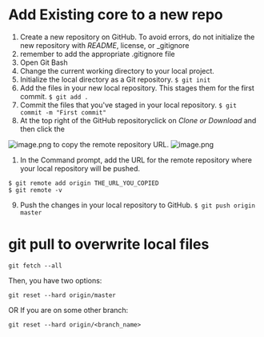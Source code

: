 Add Existing core to a new repo
===== 


1. Create a new repository on GitHub. To avoid errors, do not initialize the new repository with _README_, license, or _gitignore
1. remember to add the appropriate .gitignore file
1. Open Git Bash
1. Change the current working directory to your local project.
1. Initialize the local directory as a Git repository.
 `$ git init`
1. Add the files in your new local repository. This stages them for the first commit.
`$ git add .`
1. Commit the files that you've staged in your local repository.
`$ git commit -m "First commit"`
1. At the top right of the GitHub repositoryclick on _Clone or Download_ and then click the 

![image.png](/.attachments/image-23cd624e-4629-4188-b422-480b5d9b2661.png) to copy the remote repository URL.
![image.png](/.attachments/image-a0df0f85-ac0c-42f8-b380-561cc6685f49.png)
1. In the Command prompt, add the URL for the remote repository where your local repository will be pushed.
```
$ git remote add origin THE_URL_YOU_COPIED
$ git remote -v
```
9. Push the changes in your local repository to GitHub.
`$ git push origin master`



git pull to overwrite local files
==
`git fetch --all`

Then, you have two options:

`git reset --hard origin/master`

OR If you are on some other branch:

`git reset --hard origin/<branch_name>`
